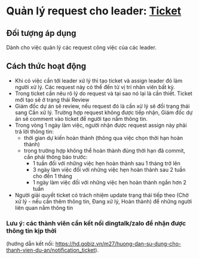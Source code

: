 # Quản lý request cho leader: [Ticket](https://ticket.gobiz.vn/projects/10/tickets)

## Đối tượng áp dụng

Dành cho việc quản lý các request công việc của các leader.

## Cách thức hoạt động

- Khi có việc cần tới leader xử lý thì tạo ticket và assign leader đó làm người xử lý. Các request này có thể đến từ vị trí nhân viên bất kỳ.
- Trong ticket cần nêu rõ lý do request và tại sao nó lại là cần thiết. Ticket mới tạo sẽ ở trạng thái Review
- Giám đốc dự án sẽ review, nếu request đó là cần xử lý sẽ đổi trạng thái sang Cần xử lý. Trường hợp request không được tiếp nhận, Giám đốc dự án sẽ comment vào ticket để người tạo nắm thông tin.
- Trong vòng 1 ngày làm việc, người nhận được request assign này phải trả lời thông tin:
    + thời gian dự kiến hoàn thành (thông qua việc chọn thời hạn hoàn thành)
    + trong trường hợp không thể hoàn thành đúng thời hạn đã commit, cần phải thông báo trước:
        * 1 tuần đối với những việc hẹn hoàn thành sau 1 tháng trở lên
        * 3 ngày làm việc đối với những việc hẹn hoàn thành sau 2 tuần cho đến 1 tháng
        * 1 ngày làm việc đối với những việc hẹn hoàn thành ngắn hơn 2 tuần
- Người giải quyết ticket có trách nhiệm update trạng thái tiếp theo (Chờ xử lý - nếu cần thêm thông tin, Đang xử lý, Hoàn thành) để những người liên quan nắm thông tin
### Lưu ý: các thành viên cần kết nối dingtalk/zalo để nhận được thông tin kịp thời 
(hướng dẫn kết nối: https://hd.gobiz.vn/m27/huong-dan-su-dung-cho-thanh-vien-du-an/notification_ticket).
